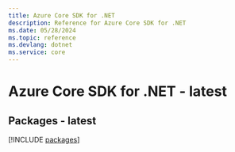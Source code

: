 ```yaml
---
title: Azure Core SDK for .NET
description: Reference for Azure Core SDK for .NET
ms.date: 05/28/2024
ms.topic: reference
ms.devlang: dotnet
ms.service: core
---
```

# Azure Core SDK for .NET - latest
## Packages - latest
[!INCLUDE [packages](core-index.md)]